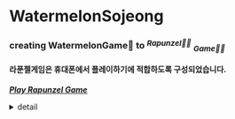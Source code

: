 # WatermelonSojeong
### creating WatermelonGame🍉 to *<sup>Rapunzel👸🏼</sup> <sub>Game🤴🏼</sub>*
#### 라푼젤게임은 휴대폰에서 플레이하기에 적합하도록 구성되었습니다.

[***Play Rapunzel Game***](https://deploy-preview-7--focused-mayer-208843.netlify.app/)
<details>
<summary>detail</summary>
<div markdown="1">
- original Code : [daxigua](https://github.com/INU-Fake-Developers/daxigua)

